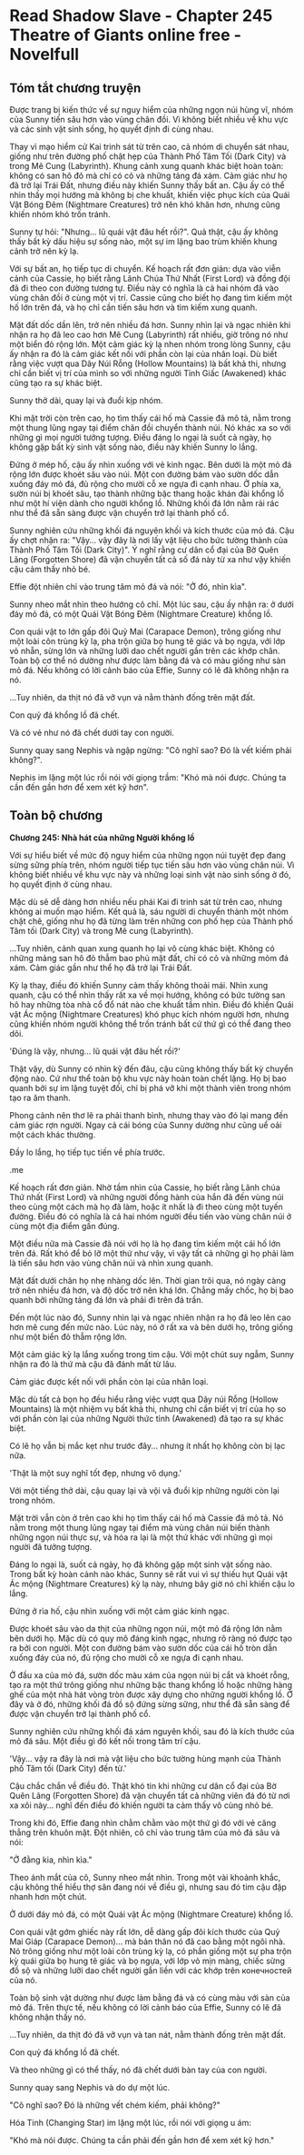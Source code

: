 # Read Shadow Slave - Chapter 245 Theatre of Giants online free - Novelfull

## Tóm tắt chương truyện

Được trang bị kiến thức về sự nguy hiểm của những ngọn núi hùng vĩ, nhóm của Sunny tiến sâu hơn vào vùng chân đồi. Vì không biết nhiều về khu vực và các sinh vật sinh sống, họ quyết định đi cùng nhau.

Thay vì mạo hiểm cử Kai trinh sát từ trên cao, cả nhóm di chuyển sát nhau, giống như trên đường phố chật hẹp của Thành Phố Tăm Tối (Dark City) và trong Mê Cung (Labyrinth). Khung cảnh xung quanh khác biệt hoàn toàn: không có san hô đỏ mà chỉ có cỏ và những tảng đá xám. Cảm giác như họ đã trở lại Trái Đất, nhưng điều này khiến Sunny thấy bất an. Cậu ấy có thể nhìn thấy mọi hướng mà không bị che khuất, khiến việc phục kích của Quái Vật Bóng Đêm (Nightmare Creatures) trở nên khó khăn hơn, nhưng cũng khiến nhóm khó trốn tránh.

Sunny tự hỏi: "Nhưng... lũ quái vật đâu hết rồi?". Quả thật, cậu ấy không thấy bất kỳ dấu hiệu sự sống nào, một sự im lặng bao trùm khiến khung cảnh trở nên kỳ lạ.

Với sự bất an, họ tiếp tục di chuyển. Kế hoạch rất đơn giản: dựa vào viễn cảnh của Cassie, họ biết rằng Lãnh Chúa Thứ Nhất (First Lord) và đồng đội đã đi theo con đường tương tự. Điều này có nghĩa là cả hai nhóm đã vào vùng chân đồi ở cùng một vị trí. Cassie cũng cho biết họ đang tìm kiếm một hố lớn trên đá, và họ chỉ cần tiến sâu hơn và tìm kiếm xung quanh.

Mặt đất dốc dần lên, trở nên nhiều đá hơn. Sunny nhìn lại và ngạc nhiên khi nhận ra họ đã leo cao hơn Mê Cung (Labyrinth) rất nhiều, giờ trông nó như một biển đỏ rộng lớn. Một cảm giác kỳ lạ nhen nhóm trong lòng Sunny, cậu ấy nhận ra đó là cảm giác kết nối với phần còn lại của nhân loại. Dù biết rằng việc vượt qua Dãy Núi Rỗng (Hollow Mountains) là bất khả thi, nhưng chỉ cần biết vị trí của mình so với những người Tỉnh Giấc (Awakened) khác cũng tạo ra sự khác biệt.

Sunny thở dài, quay lại và đuổi kịp nhóm.

Khi mặt trời còn trên cao, họ tìm thấy cái hố mà Cassie đã mô tả, nằm trong một thung lũng ngay tại điểm chân đồi chuyển thành núi. Nó khác xa so với những gì mọi người tưởng tượng. Điều đáng lo ngại là suốt cả ngày, họ không gặp bất kỳ sinh vật sống nào, điều này khiến Sunny lo lắng.

Đứng ở mép hố, cậu ấy nhìn xuống với vẻ kinh ngạc. Bên dưới là một mỏ đá rộng lớn được khoét sâu vào núi. Một con đường bám vào sườn dốc dẫn xuống đáy mỏ đá, đủ rộng cho mười cỗ xe ngựa đi cạnh nhau. Ở phía xa, sườn núi bị khoét sâu, tạo thành những bậc thang hoặc khán đài khổng lồ như một hí viện dành cho người khổng lồ. Những khối đá lớn nằm rải rác như thể đã sẵn sàng được vận chuyển trở lại thành phố cổ.

Sunny nghiên cứu những khối đá nguyên khối và kích thước của mỏ đá. Cậu ấy chợt nhận ra: "Vậy... vậy đây là nơi lấy vật liệu cho bức tường thành của Thành Phố Tăm Tối (Dark City)". Ý nghĩ rằng cư dân cổ đại của Bờ Quên Lãng (Forgotten Shore) đã vận chuyển tất cả số đá này từ xa như vậy khiến cậu cảm thấy nhỏ bé.

Effie đột nhiên chỉ vào trung tâm mỏ đá và nói: "Ở đó, nhìn kìa".

Sunny nheo mắt nhìn theo hướng cô chỉ. Một lúc sau, cậu ấy nhận ra: ở dưới đáy mỏ đá, có một Quái Vật Bóng Đêm (Nightmare Creature) khổng lồ.

Con quái vật to lớn gấp đôi Quỷ Mai (Carapace Demon), trông giống như một loài côn trùng kỳ lạ, pha trộn giữa bọ hung tê giác và bọ ngựa, với lớp vỏ nhẵn, sừng lớn và những lưỡi dao chết người gắn trên các khớp chân. Toàn bộ cơ thể nó dường như được làm bằng đá và có màu giống như sàn mỏ đá. Nếu không có lời cảnh báo của Effie, Sunny có lẽ đã không nhận ra nó.

...Tuy nhiên, da thịt nó đã vỡ vụn và nằm thành đống trên mặt đất.

Con quỷ đá khổng lồ đã chết.

Và có vẻ như nó đã chết dưới tay con người.

Sunny quay sang Nephis và ngập ngừng: "Cô nghĩ sao? Đó là vết kiếm phải không?".

Nephis im lặng một lúc rồi nói với giọng trầm: "Khó mà nói được. Chúng ta cần đến gần hơn để xem xét kỹ hơn".

## Toàn bộ chương

**Chương 245: Nhà hát của những Người khổng lồ**

Với sự hiểu biết về mức độ nguy hiểm của những ngọn núi tuyệt đẹp đang sừng sững phía trên, nhóm người tiếp tục tiến sâu hơn vào vùng chân núi. Vì không biết nhiều về khu vực này và những loại sinh vật nào sinh sống ở đó, họ quyết định ở cùng nhau.

Mặc dù sẽ dễ dàng hơn nhiều nếu phái Kai đi trinh sát từ trên cao, nhưng không ai muốn mạo hiểm. Kết quả là, sáu người di chuyển thành một nhóm chặt chẽ, giống như họ đã từng làm trên những con phố hẹp của Thành phố Tăm tối (Dark City) và trong Mê cung (Labyrinth).

…Tuy nhiên, cảnh quan xung quanh họ lại vô cùng khác biệt. Không có những mảng san hô đỏ thẫm bao phủ mặt đất, chỉ có cỏ và những mỏm đá xám. Cảm giác gần như thể họ đã trở lại Trái Đất.

Kỳ lạ thay, điều đó khiến Sunny cảm thấy không thoải mái. Nhìn xung quanh, cậu có thể nhìn thấy rất xa về mọi hướng, không có bức tường san hô hay những tòa nhà cổ đổ nát nào che khuất tầm nhìn. Điều đó khiến Quái vật Ác mộng (Nightmare Creatures) khó phục kích nhóm người hơn, nhưng cũng khiến nhóm người không thể trốn tránh bất cứ thứ gì có thể đang theo dõi.

'Đúng là vậy, nhưng... lũ quái vật đâu hết rồi?'

Thật vậy, dù Sunny có nhìn kỹ đến đâu, cậu cũng không thấy bất kỳ chuyển động nào. Cứ như thể toàn bộ khu vực này hoàn toàn chết lặng. Họ bị bao quanh bởi sự im lặng tuyệt đối, chỉ bị phá vỡ khi một thành viên trong nhóm tạo ra âm thanh.

Phong cảnh nên thơ lẽ ra phải thanh bình, nhưng thay vào đó lại mang đến cảm giác rợn người. Ngay cả cái bóng của Sunny dường như cũng uể oải một cách khác thường.

Đầy lo lắng, họ tiếp tục tiến về phía trước.

.me

Kế hoạch rất đơn giản. Nhờ tầm nhìn của Cassie, họ biết rằng Lãnh chúa Thứ nhất (First Lord) và những người đồng hành của hắn đã đến vùng núi theo cùng một cách mà họ đã làm, hoặc ít nhất là đi theo cùng một tuyến đường. Điều đó có nghĩa là cả hai nhóm người đều tiến vào vùng chân núi ở cùng một địa điểm gần đúng.

Một điều nữa mà Cassie đã nói với họ là họ đang tìm kiếm một cái hố lớn trên đá. Rất khó để bỏ lỡ một thứ như vậy, vì vậy tất cả những gì họ phải làm là tiến sâu hơn vào vùng chân núi và nhìn xung quanh.

Mặt đất dưới chân họ nhẹ nhàng dốc lên. Thời gian trôi qua, nó ngày càng trở nên nhiều đá hơn, và độ dốc trở nên khá lớn. Chẳng mấy chốc, họ bị bao quanh bởi những tảng đá lớn và phải đi trên đá trần.

Đến một lúc nào đó, Sunny nhìn lại và ngạc nhiên nhận ra họ đã leo lên cao hơn mê cung đến mức nào. Lúc này, nó ở rất xa và bên dưới họ, trông giống như một biển đỏ thẫm rộng lớn.

Một cảm giác kỳ lạ lắng xuống trong tim cậu. Với một chút suy ngẫm, Sunny nhận ra đó là thứ mà cậu đã đánh mất từ lâu.

Cảm giác được kết nối với phần còn lại của nhân loại.

Mặc dù tất cả bọn họ đều hiểu rằng việc vượt qua Dãy núi Rỗng (Hollow Mountains) là một nhiệm vụ bất khả thi, nhưng chỉ cần biết vị trí của họ so với phần còn lại của những Người thức tỉnh (Awakened) đã tạo ra sự khác biệt.

Có lẽ họ vẫn bị mắc kẹt như trước đây... nhưng ít nhất họ không còn bị lạc nữa.

'Thật là một suy nghĩ tốt đẹp, nhưng vô dụng.'

Với một tiếng thở dài, cậu quay lại và vội vã đuổi kịp những người còn lại trong nhóm.

Mặt trời vẫn còn ở trên cao khi họ tìm thấy cái hố mà Cassie đã mô tả. Nó nằm trong một thung lũng ngay tại điểm mà vùng chân núi biến thành những ngọn núi thực sự, và hóa ra lại là một thứ khác với những gì mọi người đã tưởng tượng.

Đáng lo ngại là, suốt cả ngày, họ đã không gặp một sinh vật sống nào. Trong bất kỳ hoàn cảnh nào khác, Sunny sẽ rất vui vì sự thiếu hụt Quái vật Ác mộng (Nightmare Creatures) kỳ lạ này, nhưng bây giờ nó chỉ khiến cậu lo lắng.

Đứng ở rìa hố, cậu nhìn xuống với một cảm giác kinh ngạc.

Được khoét sâu vào da thịt của những ngọn núi, một mỏ đá rộng lớn nằm bên dưới họ. Mặc dù có quy mô đáng kinh ngạc, nhưng rõ ràng nó được tạo ra bởi con người. Một con đường bám vào sườn dốc của cái hố tròn dẫn xuống đáy của nó, đủ rộng cho mười cỗ xe ngựa đi cạnh nhau.

Ở đầu xa của mỏ đá, sườn dốc màu xám của ngọn núi bị cắt và khoét rỗng, tạo ra một thứ trông giống như những bậc thang khổng lồ hoặc những hàng ghế của một nhà hát vòng tròn được xây dựng cho những người khổng lồ. Ở đây và ở đó, những khối đá đồ sộ đứng sừng sững, như thể đã sẵn sàng để được vận chuyển trở lại thành phố cổ.

Sunny nghiên cứu những khối đá xám nguyên khối, sau đó là kích thước của mỏ đá sâu. Một điều gì đó kết nối trong tâm trí cậu.

'Vậy... vậy ra đây là nơi mà vật liệu cho bức tường hùng mạnh của Thành phố Tăm tối (Dark City) đến từ.'

Cậu chắc chắn về điều đó. Thật khó tin khi những cư dân cổ đại của Bờ Quên Lãng (Forgotten Shore) đã vận chuyển tất cả những viên đá đó từ nơi xa xôi này... nghĩ đến điều đó khiến người ta cảm thấy vô cùng nhỏ bé.

Trong khi đó, Effie đang nhìn chằm chằm vào một thứ gì đó với vẻ căng thẳng trên khuôn mặt. Đột nhiên, cô chỉ vào trung tâm của mỏ đá sâu và nói:

"Ở đằng kia, nhìn kìa."

Theo ánh mắt của cô, Sunny nheo mắt nhìn. Trong một vài khoảnh khắc, cậu không thể hiểu thợ săn đang nói về điều gì, nhưng sau đó tim cậu đập nhanh hơn một chút.

Ở dưới đáy mỏ đá, có một Quái vật Ác mộng (Nightmare Creature) khổng lồ.

Con quái vật gớm ghiếc này rất lớn, dễ dàng gấp đôi kích thước của Quỷ Mai Giáp (Carapace Demon)... mà bản thân nó đã cao bằng một ngôi nhà. Nó trông giống như một loài côn trùng kỳ lạ, có phần giống một sự pha trộn kỳ quái giữa bọ hung tê giác và bọ ngựa, với lớp vỏ mịn màng, chiếc sừng đồ sộ và những lưỡi dao chết người gắn liền với các khớp trên конечностей của nó.

Toàn bộ sinh vật dường như được làm bằng đá và có cùng màu với sàn của mỏ đá. Trên thực tế, nếu không có lời cảnh báo của Effie, Sunny có lẽ đã không nhận thấy nó.

…Tuy nhiên, da thịt đó đã vỡ vụn và tan nát, nằm thành đống trên mặt đất.

Con quỷ đá khổng lồ đã chết.

Và theo những gì có thể thấy, nó đã chết dưới bàn tay của con người.

Sunny quay sang Nephis và do dự một lúc.

"Cô nghĩ sao? Đó là những vết chém kiếm, phải không?"

Hóa Tinh (Changing Star) im lặng một lúc, rồi nói với giọng u ám:

"Khó mà nói được. Chúng ta cần phải đến gần hơn để xem xét kỹ hơn."